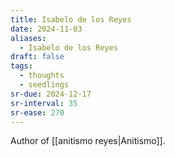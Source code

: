 ```yaml
---
title: Isabelo de los Reyes
date: 2024-11-03
aliases:
  - Isabelo de los Reyes
draft: false
tags:
  - thoughts
  - seedlings
sr-due: 2024-12-17
sr-interval: 35
sr-ease: 270
---
```

Author of [[anitismo reyes|Anitismo]].